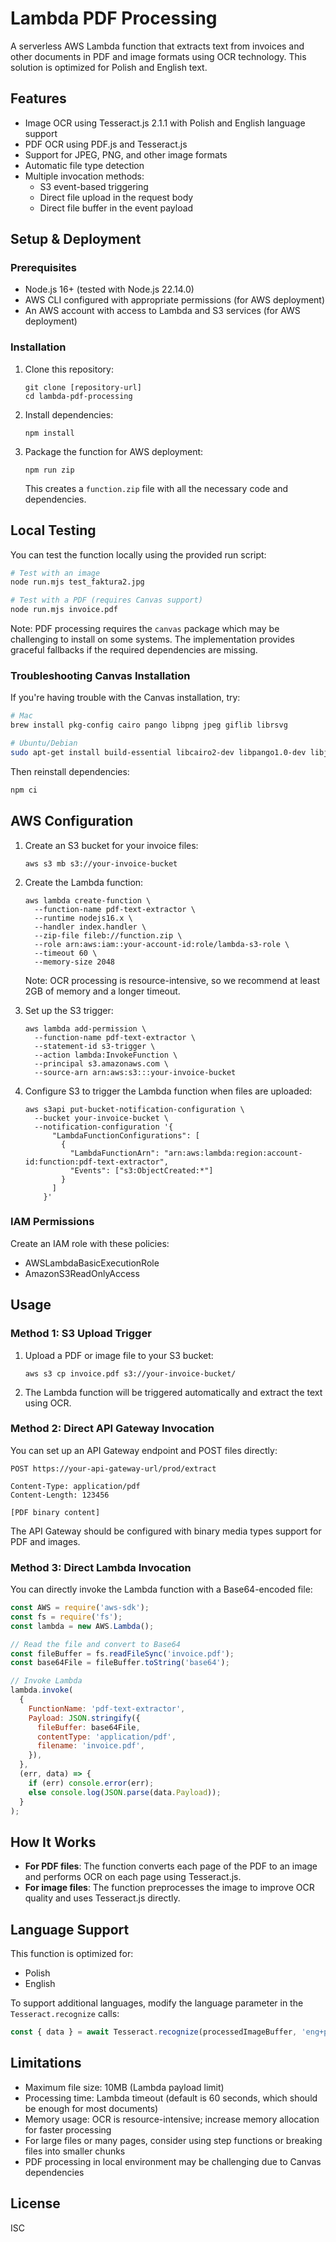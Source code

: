 # Lambda PDF Processing

A serverless AWS Lambda function that extracts text from invoices and other documents in PDF and image formats using OCR technology. This solution is optimized for Polish and English text.

## Features

- Image OCR using Tesseract.js 2.1.1 with Polish and English language support
- PDF OCR using PDF.js and Tesseract.js
- Support for JPEG, PNG, and other image formats
- Automatic file type detection
- Multiple invocation methods:
  - S3 event-based triggering
  - Direct file upload in the request body
  - Direct file buffer in the event payload

## Setup & Deployment

### Prerequisites

- Node.js 16+ (tested with Node.js 22.14.0)
- AWS CLI configured with appropriate permissions (for AWS deployment)
- An AWS account with access to Lambda and S3 services (for AWS deployment)

### Installation

1. Clone this repository:

   ```
   git clone [repository-url]
   cd lambda-pdf-processing
   ```

2. Install dependencies:

   ```
   npm install
   ```

3. Package the function for AWS deployment:
   ```
   npm run zip
   ```
   This creates a `function.zip` file with all the necessary code and dependencies.

## Local Testing

You can test the function locally using the provided run script:

```bash
# Test with an image
node run.mjs test_faktura2.jpg

# Test with a PDF (requires Canvas support)
node run.mjs invoice.pdf
```

Note: PDF processing requires the `canvas` package which may be challenging to install on some systems. The implementation provides graceful fallbacks if the required dependencies are missing.

### Troubleshooting Canvas Installation

If you're having trouble with the Canvas installation, try:

```bash
# Mac
brew install pkg-config cairo pango libpng jpeg giflib librsvg

# Ubuntu/Debian
sudo apt-get install build-essential libcairo2-dev libpango1.0-dev libjpeg-dev libgif-dev librsvg2-dev
```

Then reinstall dependencies:

```bash
npm ci
```

## AWS Configuration

1. Create an S3 bucket for your invoice files:

   ```
   aws s3 mb s3://your-invoice-bucket
   ```

2. Create the Lambda function:

   ```
   aws lambda create-function \
     --function-name pdf-text-extractor \
     --runtime nodejs16.x \
     --handler index.handler \
     --zip-file fileb://function.zip \
     --role arn:aws:iam::your-account-id:role/lambda-s3-role \
     --timeout 60 \
     --memory-size 2048
   ```

   Note: OCR processing is resource-intensive, so we recommend at least 2GB of memory and a longer timeout.

3. Set up the S3 trigger:

   ```
   aws lambda add-permission \
     --function-name pdf-text-extractor \
     --statement-id s3-trigger \
     --action lambda:InvokeFunction \
     --principal s3.amazonaws.com \
     --source-arn arn:aws:s3:::your-invoice-bucket
   ```

4. Configure S3 to trigger the Lambda function when files are uploaded:
   ```
   aws s3api put-bucket-notification-configuration \
     --bucket your-invoice-bucket \
     --notification-configuration '{
         "LambdaFunctionConfigurations": [
           {
             "LambdaFunctionArn": "arn:aws:lambda:region:account-id:function:pdf-text-extractor",
             "Events": ["s3:ObjectCreated:*"]
           }
         ]
       }'
   ```

### IAM Permissions

Create an IAM role with these policies:

- AWSLambdaBasicExecutionRole
- AmazonS3ReadOnlyAccess

## Usage

### Method 1: S3 Upload Trigger

1. Upload a PDF or image file to your S3 bucket:

   ```
   aws s3 cp invoice.pdf s3://your-invoice-bucket/
   ```

2. The Lambda function will be triggered automatically and extract the text using OCR.

### Method 2: Direct API Gateway Invocation

You can set up an API Gateway endpoint and POST files directly:

```
POST https://your-api-gateway-url/prod/extract

Content-Type: application/pdf
Content-Length: 123456

[PDF binary content]
```

The API Gateway should be configured with binary media types support for PDF and images.

### Method 3: Direct Lambda Invocation

You can directly invoke the Lambda function with a Base64-encoded file:

```javascript
const AWS = require('aws-sdk');
const fs = require('fs');
const lambda = new AWS.Lambda();

// Read the file and convert to Base64
const fileBuffer = fs.readFileSync('invoice.pdf');
const base64File = fileBuffer.toString('base64');

// Invoke Lambda
lambda.invoke(
  {
    FunctionName: 'pdf-text-extractor',
    Payload: JSON.stringify({
      fileBuffer: base64File,
      contentType: 'application/pdf',
      filename: 'invoice.pdf',
    }),
  },
  (err, data) => {
    if (err) console.error(err);
    else console.log(JSON.parse(data.Payload));
  }
);
```

## How It Works

- **For PDF files**: The function converts each page of the PDF to an image and performs OCR on each page using Tesseract.js.
- **For image files**: The function preprocesses the image to improve OCR quality and uses Tesseract.js directly.

## Language Support

This function is optimized for:

- Polish
- English

To support additional languages, modify the language parameter in the `Tesseract.recognize` calls:

```javascript
const { data } = await Tesseract.recognize(processedImageBuffer, 'eng+pol+deu+fra'); // Add German and French
```

## Limitations

- Maximum file size: 10MB (Lambda payload limit)
- Processing time: Lambda timeout (default is 60 seconds, which should be enough for most documents)
- Memory usage: OCR is resource-intensive; increase memory allocation for faster processing
- For large files or many pages, consider using step functions or breaking files into smaller chunks
- PDF processing in local environment may be challenging due to Canvas dependencies

## License

ISC

